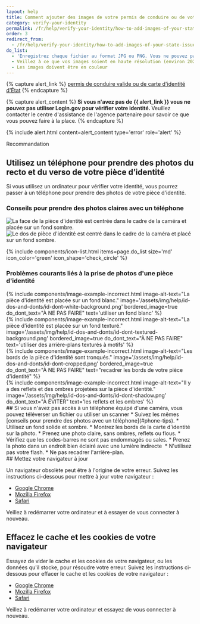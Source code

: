 ```yaml
---
layout: help
title: Comment ajouter des images de votre permis de conduire ou de votre carte d'identité de l’État
category: verify-your-identity
permalink: /fr/help/verify-your-identity/how-to-add-images-of-your-state-issued-id/
order: 3
redirect_from:
  - /fr/help/verify-your-identity/how-to-add-images-of-your-state-issued-id/
do_list: 
  - 'Enregistrez chaque fichier au format JPG ou PNG. Vous ne pouvez pas utiliser un fichier PDF. Regardez le nom de votre fichier et il devrait avoir une abréviation après le titre (ex : JohnDoeID_Front.jpg)'
  - Veillez à ce que vos images soient en haute résolution (environ 2025 x 1275 pixels)
  - Les images doivent être en couleur
---
```


{% capture alert_link %}
  <a href="/fr/help/verify-your-identity/accepted-state-issued-identification/">permis de conduire valide ou de carte d'identité d'État</a>
{% endcapture %}

{% capture alert_content %}
  <strong>
    Si vous n'avez pas de {{ alert_link }} vous ne pouvez pas utiliser Login.gov pour vérifier votre identité.
  </strong>
  Veuillez contacter le centre d'assistance de l'agence partenaire pour savoir ce que vous pouvez faire à la place.
{% endcapture %}

{%
  include alert.html
  content=alert_content
  type='error'
  role='alert'
%}

<div class="margin-top-5">
  <span class="usa-tag usa-tag--informative">Recommandation</span>
</div>

<div class="margin-top-2">
  <h2 id="phone-tips" class="margin-0">
      Utilisez un téléphone pour prendre des photos du recto et du verso de votre pièce d’identité
  </h2>
</div>

Si vous utilisez un ordinateur pour vérifier votre identité, vous pourrez passer à un téléphone pour prendre des photos de votre pièce d'identité.

### Conseils pour prendre des photos claires avec un téléphone

<div class="grid-row grid-gap">
  <div class="tablet:grid-col">
    <img alt="La face de la pièce d'identité est centrée dans le cadre de la caméra et placée sur un fond sombre." src="{{ site.baseurl }}/assets/img/help/id-dos-and-donts/id-do-front.png" />
  </div>
  <div class="tablet:grid-col">
    <img alt="Le dos de pièce d'identité est centré dans le cadre de la caméra et placé sur un fond sombre." src="{{ site.baseurl }}/assets/img/help/id-dos-and-donts/id-do-back.png" />
  </div>
</div>

{%
  include components/icon-list.html
  items=page.do_list
  size='md'
  icon_color='green'
  icon_shape='check_circle'
%}

### Problèmes courants liés à la prise de photos d'une pièce d'identité

<div class="grid-row grid-gap margin-bottom-6">
  <div class="tablet:grid-col">
    {%
      include components/image-example-incorrect.html
      image-alt-text="La pièce d'identité est placée sur un fond blanc."
      image='/assets/img/help/id-dos-and-donts/id-dont-white-background.png'
      bordered_image=true
      do_dont_text="À NE PAS FAIRE"
      text='utiliser un fond blanc'
    %}
  </div>
  <div class="tablet:grid-col">
    {%
      include components/image-example-incorrect.html
      image-alt-text="La pièce d'identité est placée sur un fond texturé."
      image='/assets/img/help/id-dos-and-donts/id-dont-textured-background.png'
      bordered_image=true
      do_dont_text="À NE PAS FAIRE"
      text='utiliser des arrière-plans texturés à motifs'
    %}
  </div>
</div>
<div class="grid-row grid-gap">
  <div class="tablet:grid-col">
    {%
      include components/image-example-incorrect.html
      image-alt-text="Les bords de la pièce d'identité sont tronqués."
      image='/assets/img/help/id-dos-and-donts/id-dont-cropped.png'
      bordered_image=true
      do_dont_text="À NE PAS FAIRE"
      text="recadrer les bords de votre pièce d'identité"
    %}
  </div>
  <div class="tablet:grid-col">
    {%
      include components/image-example-incorrect.html
      image-alt-text="Il y a des reflets et des ombres projetées sur la pièce d'identité."
      image='/assets/img/help/id-dos-and-donts/id-dont-shadow.png'
      do_dont_text="À ÉVITER"
      text='les reflets et les ombres'
    %}
  </div>
</div>

<div class="page-content__horizontal-rule"></div>
## Si vous n'avez pas accès à un téléphone équipé d'une caméra, vous pouvez téléverser un fichier ou utiliser un scanner
* Suivez les mêmes [conseils pour prendre des photos avec un téléphone](#phone-tips).
* Utilisez un fond solide et sombre.
* Montrez les bords de la carte d'identité sur la photo.
* Prenez une photo claire, sans ombres, reflets ou flous.
* Vérifiez que les codes-barres ne sont pas endommagés ou sales.
* Prenez la photo dans un endroit bien éclairé avec une lumière indirecte 
* N'utilisez pas votre flash.
* Ne pas recadrer l'arrière-plan.

<div class="page-content__horizontal-rule"></div>
## Mettez votre navigateur à jour

Un navigateur obsolète peut être à l'origine de votre erreur. Suivez les instructions ci-dessous pour mettre à jour votre navigateur :

* [Google Chrome](https://support.google.com/chrome/answer/95414?co=GENIE.Platform%3DDesktop&hl=fr-CA)
* [Mozilla Firefox](https://support.mozilla.org/fr/kb/mettre-jour-firefox-derniere-version?redirectslug=update-firefox-latest-version)
* [Safari](https://support.apple.com/fr-ca/HT204416)

Veillez à redémarrer votre ordinateur et à essayer de vous connecter à nouveau.

## Effacez le cache et les cookies de votre navigateur

Essayez de vider le cache et les cookies de votre navigateur, ou les données qu'il stocke, pour résoudre votre erreur. Suivez les instructions ci-dessous pour effacer le cache et les cookies de votre navigateur :

* [Google Chrome](https://support.google.com/accounts/answer/32050?co=GENIE.Platform%3DDesktop&hl=fr)
* [Mozilla Firefox](https://support.mozilla.org/fr/kb/comment-vider-le-cache-de-firefox)
* [Safari](https://support.apple.com/fr-ca/HT201265)

Veillez à redémarrer votre ordinateur et essayez de vous connecter à nouveau.